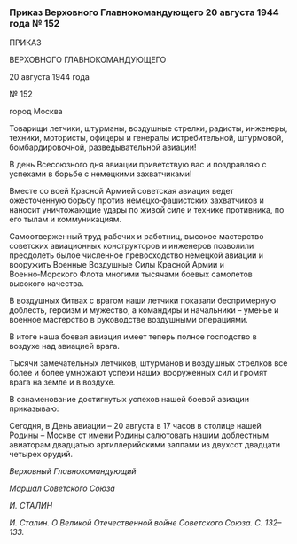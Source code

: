### Приказ Верховного Главнокомандующего 20 августа 1944 года № 152

ПРИКАЗ

ВЕРХОВНОГО ГЛАВНОКОМАНДУЮЩЕГО

20 августа 1944 года

№ 152

город Москва

Товарищи летчики, штурманы, воздушные стрелки, радисты, инженеры, техники, мотористы, офицеры и генералы истребительной, штурмовой, бомбардировочной, разведывательной авиации!

В день Всесоюзного дня авиации приветствую вас и поздравляю с успехами в борьбе с немецкими захватчиками!

Вместе со всей Красной Армией советская авиация ведет ожесточенную борьбу против немецко‑фашистских захватчиков и наносит уничтожающие удары по живой силе и технике противника, по его тылам и коммуникациям.

Самоотверженный труд рабочих и работниц, высокое мастерство советских авиационных конструкторов и инженеров позволили преодолеть былое численное превосходство немецкой авиации и вооружить Военные Воздушные Силы Красной Армии и Военно‑Морского Флота многими тысячами боевых самолетов высокого качества.

В воздушных битвах с врагом наши летчики показали беспримерную доблесть, героизм и мужество, а командиры и начальники – уменье и военное мастерство в руководстве воздушными операциями.

В итоге наша боевая авиация имеет теперь полное господство в воздухе над авиацией врага.

Тысячи замечательных летчиков, штурманов и воздушных стрелков все более и более умножают успехи наших вооруженных сил и громят врага на земле и в воздухе.

В ознаменование достигнутых успехов нашей боевой авиации приказываю:

Сегодня, в День авиации – 20 августа в 17 часов в столице нашей Родины – Москве от имени Родины салютовать нашим доблестным авиаторам двадцатью артиллерийскими залпами из двухсот двадцати четырех орудий.

_Верховный Главнокомандующий_

_Маршал Советского Союза_

_И. СТАЛИН_

_И. Сталин. О Великой Отечественной войне Советского Союза. С. 132–133._